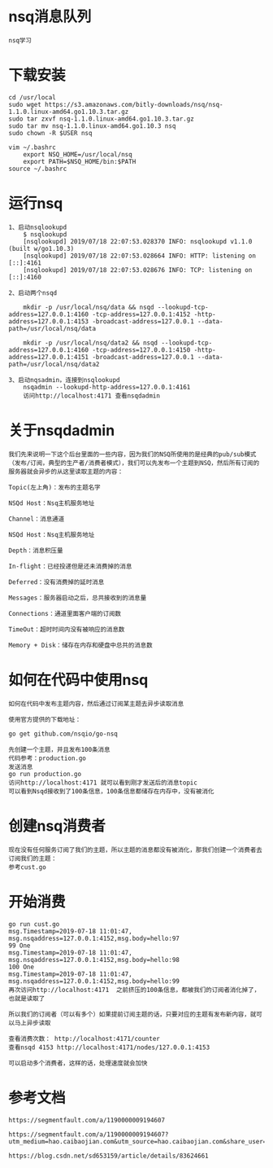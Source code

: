 # nsq消息队列
    nsq学习
# 下载安装
    cd /usr/local
    sudo wget https://s3.amazonaws.com/bitly-downloads/nsq/nsq-1.1.0.linux-amd64.go1.10.3.tar.gz
    sudo tar zxvf nsq-1.1.0.linux-amd64.go1.10.3.tar.gz
    sudo tar mv nsq-1.1.0.linux-amd64.go1.10.3 nsq
    sudo chown -R $USER nsq

    vim ~/.bashrc
        export NSQ_HOME=/usr/local/nsq
        export PATH=$NSQ_HOME/bin:$PATH
    source ~/.bashrc
# 运行nsq
    1、启动nsqlookupd
        $ nsqlookupd
        [nsqlookupd] 2019/07/18 22:07:53.028370 INFO: nsqlookupd v1.1.0 (built w/go1.10.3)
        [nsqlookupd] 2019/07/18 22:07:53.028664 INFO: HTTP: listening on [::]:4161
        [nsqlookupd] 2019/07/18 22:07:53.028676 INFO: TCP: listening on [::]:4160

    2、启动两个nsqd

        mkdir -p /usr/local/nsq/data && nsqd --lookupd-tcp-address=127.0.0.1:4160 -tcp-address=127.0.0.1:4152 -http-address=127.0.0.1:4153 -broadcast-address=127.0.0.1 --data-path=/usr/local/nsq/data

        mkdir -p /usr/local/nsq/data2 && nsqd --lookupd-tcp-address=127.0.0.1:4160 -tcp-address=127.0.0.1:4150 -http-address=127.0.0.1:4151 -broadcast-address=127.0.0.1 --data-path=/usr/local/nsq/data2

    3、启动nqsadmin，连接到nsqlookupd
        nsqadmin --lookupd-http-address=127.0.0.1:4161
        访问http://localhost:4171 查看nsqdadmin

# 关于nsqdadmin
    我们先来说明一下这个后台里面的一些内容，因为我们的NSQ所使用的是经典的pub/sub模式（发布/订阅，典型的生产者/消费者模式），我们可以先发布一个主题到NSQ，然后所有订阅的服务器就会异步的从这里读取主题的内容：

    Topic(左上角)：发布的主题名字

    NSQd Host：Nsq主机服务地址

    Channel：消息通道

    NSQd Host：Nsq主机服务地址

    Depth：消息积压量

    In-flight：已经投递但是还未消费掉的消息

    Deferred：没有消费掉的延时消息

    Messages：服务器启动之后，总共接收到的消息量

    Connections：通道里面客户端的订阅数

    TimeOut：超时时间内没有被响应的消息数

    Memory + Disk：储存在内存和硬盘中总共的消息数

# 如何在代码中使用nsq
    如何在代码中发布主题内容，然后通过订阅某主题去异步读取消息

    使用官方提供的下载地址：

    go get github.com/nsqio/go-nsq

    先创建一个主题，并且发布100条消息
    代码参考：production.go
    发送消息
    go run production.go
    访问http://localhost:4171 就可以看到刚才发送后的消息topic
    可以看到Nsqd接收到了100条信息，100条信息都储存在内存中，没有被消化

# 创建nsq消费者
    现在没有任何服务订阅了我们的主题，所以主题的消息都没有被消化，那我们创建一个消费者去订阅我们的主题：
    参考cust.go

# 开始消费
    go run cust.go
    msg.Timestamp=2019-07-18 11:01:47, msg.nsqaddress=127.0.0.1:4152,msg.body=hello:97 
    99 One
    msg.Timestamp=2019-07-18 11:01:47, msg.nsqaddress=127.0.0.1:4152,msg.body=hello:98 
    100 One
    msg.Timestamp=2019-07-18 11:01:47, msg.nsqaddress=127.0.0.1:4152,msg.body=hello:99
    再次访问http://localhost:4171  之前挤压的100条信息，都被我们的订阅者消化掉了，也就是读取了

    所以我们的订阅者（可以有多个）如果提前订阅主题的话，只要对应的主题有发布新内容，就可以马上异步读取

    查看消费次数： http://localhost:4171/counter
    查看nsqd 4153 http://localhost:4171/nodes/127.0.0.1:4153

    可以启动多个消费者，这样的话，处理速度就会加快

# 参考文档
    https://segmentfault.com/a/1190000009194607
    
    https://segmentfault.com/a/1190000009194607?utm_medium=hao.caibaojian.com&utm_source=hao.caibaojian.com&share_user=1030000000178452

    https://blog.csdn.net/sd653159/article/details/83624661
